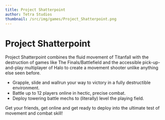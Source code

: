 ```yaml
---
title: Project Shatterpoint
author: Tetra Studios
thumbnail: /src/img/games/Project_Shatterpoint.png
---
```


# Project Shatterpoint

Project Shatterpoint combines the fluid movement of Titanfall with the destruction of games like The Finals/Battlefield and the accessible pick-up-and-play multiplayer of Halo to create a movement shooter unlike anything else seen before.

- Grapple, slide and wallrun your way to victory in a fully destructible environment.
- Battle up to 12 players online in hectic, precise combat.
- Deploy towering battle mechs to (literally) level the playing field.

Get your friends, get online and get ready to deploy into the ultimate test of movement and combat skill!

<br>
